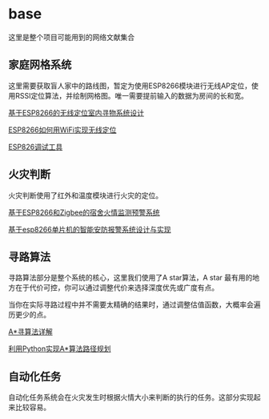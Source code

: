 # base
这里是整个项目可能用到的网络文献集合

## 家庭网格系统
这里需要获取盲人家中的路线图，暂定为使用ESP8266模块进行无线AP定位，使用RSSI定位算法，并绘制网格图。唯一需要提前输入的数据为房间的长和宽。

[基于ESP8266的无线定位室内寻物系统设计](https://xueshu.baidu.com/usercenter/paper/show?paperid=14080020rf0y0cn0yt4200g0gc656310)

[ESP8266如何用WiFi实现无线定位](https://zhuanlan.zhihu.com/p/658148405)

[ESP826调试工具](https://docs.ai-thinker.com/tools)


## 火灾判断
火灾判断使用了红外和温度模块进行火灾的定位。

[基于ESP8266和Zigbee的宿舍火情监测预警系统](https://wenku.baidu.com/view/f26f8cf55322aaea998fcc22bcd126fff6055d59?_wkts_=1709603353694)

[基于esp8266单片机的智能安防报警系统设计与实现](https://gitee.com/rise2629/esp-intelligent-security)
## 寻路算法

寻路算法部分是整个系统的核心，这里我们使用了A star算法，A star 最有用的地方在于代价可控，你可以通过调整代价来选择深度优先或广度有点。

当你在实际寻路过程中并不需要太精确的结果时，通过调整估值函数，大概率会遍历更少的点。

[A\*寻算法详解](https://www.bilibili.com/video/BV1bv411y79P/)

[利用Python实现A\*算法路径规划](https://zhuanlan.zhihu.com/p/136920201)

## 自动化任务

自动化任务系统会在火灾发生时根据火情大小来判断的执行的任务。这部分实现起来比较容易。
